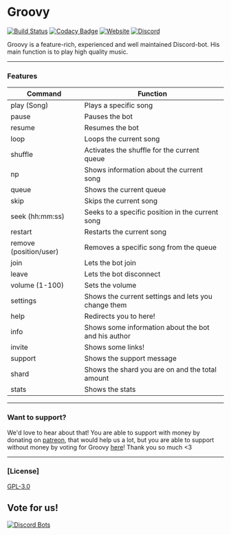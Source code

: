 # Groovy

[![Build Status](https://travis-ci.org/Rxsto/Groovy.svg?branch=rewrite)](https://travis-ci.org/Rxsto/Groovy)
[![Codacy Badge](https://api.codacy.com/project/badge/Grade/99c34ae6ce2343649c246db82a50ea19)](https://www.codacy.com/app/Rxsto/Groovy?utm_source=github.com&amp;utm_medium=referral&amp;utm_content=Rxsto/Groovy&amp;utm_campaign=Badge_Grade)
[![Website](https://img.shields.io/website-up-down-green-red/http/shields.io.svg?label=groovybot.gq)](https://groovybot.gq)
[![Discord](https://img.shields.io/discord/403882830225997825.svg)](https://discord.gg/5s5TsW2)

Groovy is a feature-rich, experienced and well maintained Discord-bot. His main function is to play high quality music.

---

### Features

<table>
    <thead>
        <tr>
        <th>Command</th>
        <th>Function</th>
        </tr>
    </thead>
    <tbody>
        <tr>
        <td>play (Song)</td>
        <td>Plays a specific song</td>
        </tr>
        <tr>
        <td>pause</td>
        <td>Pauses the bot</td>
        </tr>
        <tr>
        <td>resume</td>
        <td>Resumes the bot</td>
        </tr>
        <tr>
        <td>loop</td>
        <td>Loops the current song</td>
        </tr>
        <tr>
        <td>shuffle</td>
        <td>Activates the shuffle for the current queue</td>
        </tr>
        <tr>
        <td>np</td>
        <td>Shows information about the current song</td>
        </tr>
        <tr>
        <td>queue</td>
        <td>Shows the current queue</td>
        </tr>
        <tr>
        <td>skip</td>
        <td>Skips the current song</td>
        </tr>
        <tr>
        <td>seek (hh:mm:ss)</td>
        <td>Seeks to a specific position in the current song</td>
        </tr>
        <tr>
        <td>restart</td>
        <td>Restarts the current song</td>
        </tr>
        <tr>
        <td>remove (position/user)</td>
        <td>Removes a specific song from the queue</td>
        </tr>
        <tr>
        <td>join</td>
        <td>Lets the bot join</td>
        </tr>
        <tr>
        <td>leave</td>
        <td>Lets the bot disconnect</td>
        </tr>
        <tr>
        <td>volume (1-100)</td>
        <td>Sets the volume</td>
        </tr>
        <tr>
        <td>settings</td>
        <td>Shows the current settings and lets you change them</td>
        </tr>
        <tr>
        <td>help</td>
        <td>Redirects you to here!</td>
        </tr>
        <tr>
        <td>info</td>
        <td>Shows some information about the bot and his author</td>
        </tr>
        <tr>
        <td>invite</td>
        <td>Shows some links!</td>
        </tr>
        <tr>
        <td>support</td>
        <td>Shows the support message</td>
        </tr>
        <tr>
        <td>shard</td>
        <td>Shows the shard you are on and the total amount</td>
        </tr>
        <tr>
        <td>stats</td>
        <td>Shows the stats</td>
        </tr>
    </tbody>
</table>

---

### Want to support?

We'd love to hear about that! You are able to support with money by donating on [patreon](https://patreon.com/rxsto), that would help us a lot, but you are able to support without money by voting for Groovy [here](https://groovybot.gq/vote)! Thank you so much <3

---

### [License]
[GPL-3.0](https://github.com/GroovyDevs/Bot/blob/develop/LICENSE)

## Vote for us!
[![Discord Bots](https://discordbots.org/api/widget/status/402116404301660181.svg?noavatar=true)](https://discordbots.org/bot/402116404301660181)

